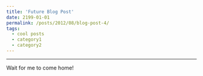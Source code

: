 ```yaml
---
title: 'Future Blog Post'
date: 2199-01-01
permalink: /posts/2012/08/blog-post-4/
tags:
  - cool posts
  - category1
  - category2
---
```


<!-- This post will show up by default. To disable scheduling of future posts, edit `config.yml` and set `future: false`. -->

---
Wait for me to come home!
